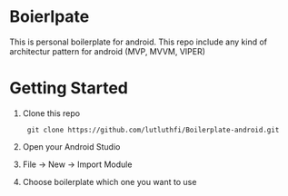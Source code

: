 # Boierlpate

This is personal boilerplate for android. 
This repo include any kind of architectur pattern for android (MVP, MVVM, VIPER)

# Getting Started

1. Clone this repo

        git clone https://github.com/lutluthfi/Boilerplate-android.git

2. Open your Android Studio

3. File -> New -> Import Module

4. Choose boilerplate which one you want to use

